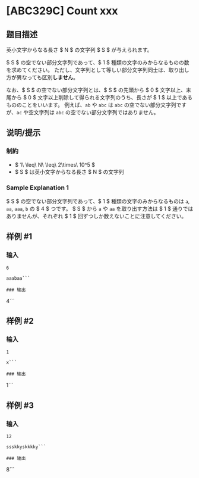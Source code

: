 # [ABC329C] Count xxx

## 题目描述

[problemUrl]: https://atcoder.jp/contests/abc329/tasks/abc329_c

英小文字からなる長さ $ N $ の文字列 $ S $ が与えられます。

$ S $ の空でない部分文字列であって、$ 1 $ 種類の文字のみからなるものの数を求めてください。 ただし、文字列として等しい部分文字列同士は、取り出し方が異なっても区別**しません**。

なお、$ S $ の空でない部分文字列とは、$ S $ の先頭から $ 0 $ 文字以上、末尾から $ 0 $ 文字以上削除して得られる文字列のうち、長さが $ 1 $ 以上であるもののことをいいます。 例えば、`ab` や `abc` は `abc` の空でない部分文字列ですが、`ac` や空文字列は `abc` の空でない部分文字列ではありません。

## 说明/提示

### 制約

- $ 1\ \leq\ N\ \leq\ 2\times\ 10^5 $
- $ S $ は英小文字からなる長さ $ N $ の文字列
 
### Sample Explanation 1

$ S $ の空でない部分文字列であって、$ 1 $ 種類の文字のみからなるものは `a`, `aa`, `aaa`, `b` の $ 4 $ つです。 $ S $ から `a` や `aa` を取り出す方法は $ 1 $ 通りではありませんが、それぞれ $ 1 $ 回ずつしか数えないことに注意してください。

## 样例 #1

### 输入

```
6
aaabaa```

### 输出

```
4```

## 样例 #2

### 输入

```
1
x```

### 输出

```
1```

## 样例 #3

### 输入

```
12
ssskkyskkkky```

### 输出

```
8```

